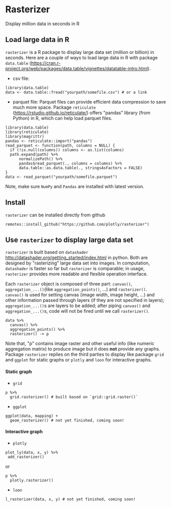 # Rasterizer
Display million data in seconds in R
## Load large data in R
`rasterizer` is a R package to display large data set (million or billion) in seconds. 
Here are a couple of ways to load large data in R with package `data.table` (https://cran.r-project.org/web/packages/data.table/vignettes/datatable-intro.html).

* csv file:
```
library(data.table)
data <- data.table::fread("yourpath/somefile.csv") # or a link
```

* parquet file:
Parquet files can provide efficient data compression to save much more space. Package `reticulate` (https://rstudio.github.io/reticulate/) offers "pandas" library (from Python) in R, which can help load parquet files.
```
library(data.table)
library(reticulate)
library(magrittr)
pandas <- reticulate::import("pandas")
read_parquet <- function(path, columns = NULL) {
  if (!is.null(columns)) columns <- as.list(columns)
  path.expand(path) %>% 
      normalizePath() %>%
      pandas$read_parquet(., columns = columns) %>%
      data.table::as.data.table(., stringsAsFactors = FALSE)
}
data <- read_parquet("yourpath/somefile.parquet")
```
Note, make sure `NumPy` and `Pandas` are installed with latest version.

## Install

`rasterizer` can be installed directly from github

```
remotes::install_github("https://github.com/plotly/rasterizer")
```

## Use `rasterizer` to display large data set

`rasterizer` is built based on `datashader` http://datashader.org/getting_started/index.html in python. Both are designed by "rasterizing" large data set into images. In computation, `datashader` is faster so far but `rasterizer` is comparable; in usage, `rasterizer` provides more readable and flexible operation interface. 

Each `rasterizer` object is composed of three part: `canvas()`, `aggregation_...()`(like `aggregation_points()`, ...) and `rasterizer()`. `canvas()` is used for setting canvas (image width, image height, ...) and other information passed through layers (if they are not specified in layers); `aggregation_...()`s are layers to be added; after piping `canvas()` and `aggregation_...()`s, code will not be fired until we call `rasterizer()`.

```
data %>%
  canvas() %>% 
  aggregation_points() %>% 
  rasterizer() -> p
```

Note that, "p" contains image raster and other useful info (like numeric aggregation matrix) to produce image but it does **not** provide any graphs. Package `rasterizer` replies on the third parties to display like package `grid` and `ggplot` for static graphs or `plotly` and `loon` for interactive graphs.

#### Static graph

* `grid`
```
p %>%
  grid.rasterizer() # built based on `grid::grid.raster()`
```

* `ggplot`
```
ggplot(data, mapping) + 
  geom_rasterizer() # not yet finished, coming soon!
```

#### Interactive graph

* `plotly`
```
plot_ly(data, x, y) %>%
 add_rasterizer()
```

or

```
p %>% 
  plotly.rasterizer()
```

* `loon`
```
l_rasterizer(data, x, y) # not yet finished, coming soon!
```
